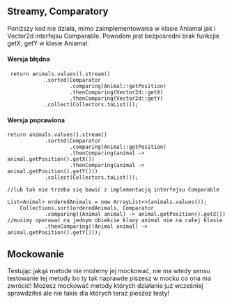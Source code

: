 ## Streamy, Comparatory


Poniższy kod nie działa, mimo zaimplementowania w klasie Aniamal jak i Vector2d interfejsu 
Comparable. Powodem jest bezpośredni brak funkcjie getX, getY w klasie Aniamal.


#### Wersja błędna
     return animals.values().stream()
                .sorted(Comparator
                        .comparing(Animal::getPosition)
                        .thenComparing(Vector2d::getX)
                        .thenComparing(Vector2d::getY)
                .collect(Collectors.toList());
    
#### Wersja poprawiona
    return animals.values().stream()
                .sorted(Comparator
                        .comparing(Animal::getPosition)
                        .thenComparing(animal -> animal.getPosition().getX())
                        .thenComparing(animal -> animal.getPosition().getY()))
                .collect(Collectors.toList());

    //lub tak nie trzeba się bawić z implementacją interfejsu Comparable

    List<Animal> orderedAnimals = new ArrayList<>(animals.values());
        Collections.sort(orderedAnimals, Comparator
                .comparing((Animal animal) -> animal.getPosition().getX()) //musimy operować na jednym obiekcie klasy animal nie na całej klasie
                .thenComparing((Animal animal) -> animal.getPosition().getY()));

## Mockowanie
Testując jakąś metode nie możemy jej mockować, nie ma wtedy sensu testowanie tej metody bo ty tak naprawde piszesz w 
mocku co ona ma zwrócić! Możesz mockować metody których działanie już wcześniej sprawdziłeś ale nie takie dla których
teraz pieszez testy!
